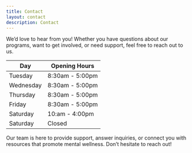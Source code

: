 ```yaml
---
title: Contact
layout: contact
description: Contact
---
```


We’d love to hear from you! Whether you have questions about our programs, want to get involved, or need support, feel free to reach out to us.

| Day       | Opening Hours   |
| --------- | --------------- |
| Tuesday   | 8:30am - 5:00pm |
| Wednesday | 8:30am - 5:00pm |
| Thursday  | 8:30am - 5:00pm |
| Friday    | 8:30am - 5:00pm |
| Saturday  | 10:am - 4:00pm  |
| Saturday  | Closed          |

Our team is here to provide support, answer inquiries, or connect you with resources that promote mental wellness. Don’t hesitate to reach out!
